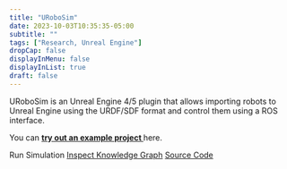 ```yaml
---
title: "URoboSim"
date: 2023-10-03T10:35:35-05:00
subtitle: ""
tags: ["Research, Unreal Engine"]
dropCap: false
displayInMenu: false
displayInList: true
draft: false
---
```


URoboSim is an Unreal Engine 4/5 plugin that allows importing robots
to Unreal Engine using the URDF/SDF format and control them using a ROS interface.

You can
<a class="btn btn-success" target="_blank"
href="https://github.com/urobosim/DemoProject"><b>try out
an example project </b></a> here.

<div>
<a class="btn btn-primary" disabled target="_blank">Run Simulation</a>
<a class="btn btn-primary" disabled target="_blank" href="https://binder.intel4coro.de/v2/gh/Food-Ninja/FoodCutting.git/HEAD?urlpath=notebooks%2Fnotebooks%2FFoodCuttingQueries.ipynb">Inspect Knowledge Graph</a>
<a class="btn btn-success" target="_blank" href="https://github.com/urobosim/URoboSim">Source Code</a>
</div>

<!-- Interactive Actions and/or Examples -->
<!-- --- -->

<!-- <div> -->
<!-- <a class="btn btn-primary" disabled target="_blank">Run Simulation</a> -->
<!-- <a class="btn btn-primary" target="_blank" href="https://binder.intel4coro.de/v2/gh/Food-Ninja/FoodCutting.git/HEAD?urlpath=notebooks%2Fnotebooks%2FFoodCuttingQueries.ipynb">Inspect Knowledge Graph</a> -->
<!-- <a class="btn btn-success" target="_blank" href="https://github.com/Food-Ninja/FoodCutting">Source Code</a> -->
<!-- </div> -->
